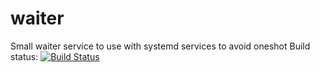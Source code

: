 # waiter
Small waiter service to use with systemd services to avoid oneshot
Build status: [![Build Status](https://travis-ci.org/Wodby/waiter.svg)](https://travis-ci.org/Wodby/waiter)